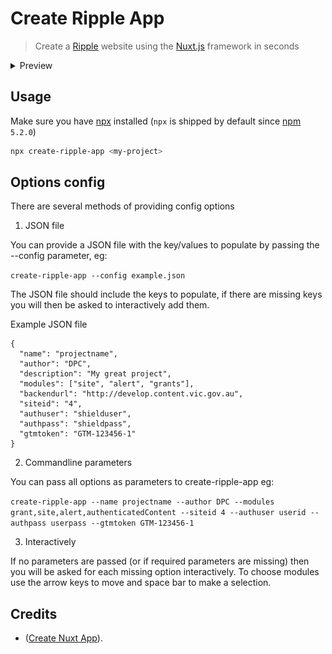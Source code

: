 # Create Ripple App

> Create a [Ripple](https://github.com/dpc-sdp/ripple) website using the [Nuxt.js](https://github.com/nuxt/nuxt.js) framework in seconds

<details><summary>Preview</summary>

![preview](/packages/create-ripple-app/docs/create-ripple-app.gif)
</details>

## Usage

Make sure you have [npx](https://www.npmjs.com/package/npx) installed (`npx` is shipped by default since [npm](https://www.npmjs.com/get-npm) `5.2.0`)

```bash
npx create-ripple-app <my-project>
```

## Options config 

There are several methods of providing config options

1. JSON file

You can provide a JSON file with the key/values to populate by  passing the --config parameter, eg:

`create-ripple-app --config example.json`

The JSON file should include the keys to populate, if there are missing keys you will then be asked to interactively add them. 

Example JSON file

```
{
  "name": "projectname",
  "author": "DPC",
  "description": "My great project",
  "modules": ["site", "alert", "grants"],
  "backendurl": "http://develop.content.vic.gov.au",
  "siteid": "4",
  "authuser": "shielduser",
  "authpass": "shieldpass",
  "gtmtoken": "GTM-123456-1"
}
```
2. Commandline parameters

You can pass all options as parameters to create-ripple-app eg:

`create-ripple-app --name projectname --author DPC --modules grant,site,alert,authenticatedContent --siteid 4 --authuser userid --authpass userpass --gtmtoken GTM-123456-1`

3. Interactively

If no parameters are  passed (or if required parameters are missing) then you will be asked for each missing option interactively. To choose modules use the arrow keys to move and space bar to make a selection.

## Credits

- ([Create Nuxt App](https://github.com/nuxt/create-nuxt-app/contributors)).

